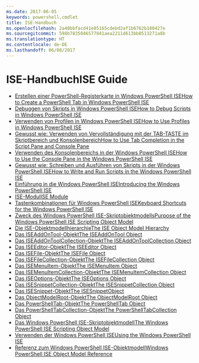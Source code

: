 ```yaml
---
ms.date: 2017-06-05
keywords: powershell,cmdlet
title: ISE-Handbuch
ms.openlocfilehash: 2a40bbfacd41e85165cdebd2af1b6762b180427e
ms.sourcegitcommit: 598b7835046577841aea2211d613bb8513271a8b
ms.translationtype: HT
ms.contentlocale: de-DE
ms.lasthandoff: 06/08/2017
---
```

# <a name="ise-guide"></a><span data-ttu-id="bb3c2-103">ISE-Handbuch</span><span class="sxs-lookup"><span data-stu-id="bb3c2-103">ISE Guide</span></span>

-  [<span data-ttu-id="bb3c2-104">Erstellen einer PowerShell-Registerkarte in Windows PowerShell ISE</span><span class="sxs-lookup"><span data-stu-id="bb3c2-104">How to Create a PowerShell Tab in Windows PowerShell ISE</span></span>](ise/How-to-Create-a-PowerShell-Tab-in-Windows-PowerShell-ISE.md)
-  [<span data-ttu-id="bb3c2-105">Debuggen von Skripts in Windows PowerShell ISE</span><span class="sxs-lookup"><span data-stu-id="bb3c2-105">How to Debug Scripts in Windows PowerShell ISE</span></span>](ise/How-to-Debug-Scripts-in-Windows-PowerShell-ISE.md)
-  [<span data-ttu-id="bb3c2-106">Verwenden von Profilen in Windows PowerShell ISE</span><span class="sxs-lookup"><span data-stu-id="bb3c2-106">How to Use Profiles in Windows PowerShell ISE</span></span>](ise/How-to-Use-Profiles-in-Windows-PowerShell-ISE.md)
-  [<span data-ttu-id="bb3c2-107">Gewusst wie: Verwenden von Vervollständigung mit der TAB-TASTE im Skriptbereich und Konsolenbereich</span><span class="sxs-lookup"><span data-stu-id="bb3c2-107">How to Use Tab Completion in the Script Pane and Console Pane</span></span>](ise/How-to-Use-Tab-Completion-in-the-Script-Pane-and-Console-Pane.md)
-  [<span data-ttu-id="bb3c2-108">Verwenden des Konsolenbereichs in der Windows PowerShell ISE</span><span class="sxs-lookup"><span data-stu-id="bb3c2-108">How to Use the Console Pane in the Windows PowerShell ISE</span></span>](ise/How-to-Use-the-Console-Pane-in-the-Windows-PowerShell-ISE.md)
-  [<span data-ttu-id="bb3c2-109">Gewusst wie: Schreiben und Ausführen von Skripts in der Windows PowerShell ISE</span><span class="sxs-lookup"><span data-stu-id="bb3c2-109">How to Write and Run Scripts in the Windows PowerShell ISE</span></span>](ise/How-to-Write-and-Run-Scripts-in-the-Windows-PowerShell-ISE.md)
-  [<span data-ttu-id="bb3c2-110">Einführung in die Windows PowerShell ISE</span><span class="sxs-lookup"><span data-stu-id="bb3c2-110">Introducing the Windows PowerShell ISE</span></span>](ise/Introducing-the-Windows-PowerShell-ISE.md)
-  [<span data-ttu-id="bb3c2-111">ISE-Modul</span><span class="sxs-lookup"><span data-stu-id="bb3c2-111">ISE Module</span></span>](ise/ISE-Module.md)
-  [<span data-ttu-id="bb3c2-112">Tastenkombinationen für Windows PowerShell ISE</span><span class="sxs-lookup"><span data-stu-id="bb3c2-112">Keyboard Shortcuts for the Windows PowerShell ISE</span></span>](ise/Keyboard-Shortcuts-for-the-Windows-PowerShell-ISE.md)
-  [<span data-ttu-id="bb3c2-113">Zweck des Windows PowerShell ISE-Skriptobjektmodells</span><span class="sxs-lookup"><span data-stu-id="bb3c2-113">Purpose of the Windows PowerShell ISE Scripting Object Model</span></span>](ise/Purpose-of-the-Windows-PowerShell-ISE-Scripting-Object-Model.md)
-  [<span data-ttu-id="bb3c2-114">Die ISE-Objektmodellhierarchie</span><span class="sxs-lookup"><span data-stu-id="bb3c2-114">The ISE Object Model Hierarchy</span></span>](ise/The-ISE-Object-Model-Hierarchy.md)
-  [<span data-ttu-id="bb3c2-115">Das ISEAddOnTool-Objekt</span><span class="sxs-lookup"><span data-stu-id="bb3c2-115">The ISEAddOnTool Object</span></span>](ise/The-ISEAddOnTool-Object.md)
-  [<span data-ttu-id="bb3c2-116">Das ISEAddOnToolCollection-Objekt</span><span class="sxs-lookup"><span data-stu-id="bb3c2-116">The ISEAddOnToolCollection Object</span></span>](ise/The-ISEAddOnToolCollection-Object.md)
-  [<span data-ttu-id="bb3c2-117">Das ISEEditor-Objekt</span><span class="sxs-lookup"><span data-stu-id="bb3c2-117">The ISEEditor Object</span></span>](ise/The-ISEEditor-Object.md)
-  [<span data-ttu-id="bb3c2-118">Das ISEFile-Objekt</span><span class="sxs-lookup"><span data-stu-id="bb3c2-118">The ISEFile Object</span></span>](ise/The-ISEFile-Object.md)
-  [<span data-ttu-id="bb3c2-119">Das ISEFileCollection-Objekt</span><span class="sxs-lookup"><span data-stu-id="bb3c2-119">The ISEFileCollection Object</span></span>](ise/The-ISEFileCollection-Object.md)
-  [<span data-ttu-id="bb3c2-120">Das ISEMenuItem-Objekt</span><span class="sxs-lookup"><span data-stu-id="bb3c2-120">The ISEMenuItem Object</span></span>](ise/The-ISEMenuItem-Object.md)
-  [<span data-ttu-id="bb3c2-121">Das ISEMenuItemCollection-Objekt</span><span class="sxs-lookup"><span data-stu-id="bb3c2-121">The ISEMenuItemCollection Object</span></span>](ise/The-ISEMenuItemCollection-Object.md)
-  [<span data-ttu-id="bb3c2-122">Das ISEOptions-Objekt</span><span class="sxs-lookup"><span data-stu-id="bb3c2-122">The ISEOptions Object</span></span>](ise/The-ISEOptions-Object.md)
-  [<span data-ttu-id="bb3c2-123">Das ISESnippetCollection-Objekt</span><span class="sxs-lookup"><span data-stu-id="bb3c2-123">The ISESnippetCollection Object</span></span>](ise/The-ISESnippetCollection-Object.md)
-  [<span data-ttu-id="bb3c2-124">Das ISESnippet-Objekt</span><span class="sxs-lookup"><span data-stu-id="bb3c2-124">The ISESnippetObject</span></span>](ise/The-ISESnippetObject.md)
-  [<span data-ttu-id="bb3c2-125">Das ObjectModelRoot-Objekt</span><span class="sxs-lookup"><span data-stu-id="bb3c2-125">The ObjectModelRoot Object</span></span>](ise/The-ObjectModelRoot-Object.md)
-  [<span data-ttu-id="bb3c2-126">Das PowerShellTab-Objekt</span><span class="sxs-lookup"><span data-stu-id="bb3c2-126">The PowerShellTab Object</span></span>](ise/The-PowerShellTab-Object.md)
-  [<span data-ttu-id="bb3c2-127">Das PowerShellTabCollection-Objekt</span><span class="sxs-lookup"><span data-stu-id="bb3c2-127">The PowerShellTabCollection Object</span></span>](ise/The-PowerShellTabCollection-Object.md)
-  [<span data-ttu-id="bb3c2-128">Das Windows PowerShell ISE-Skriptobjektmodell</span><span class="sxs-lookup"><span data-stu-id="bb3c2-128">The Windows PowerShell ISE Scripting Object Model</span></span>](ise/The-Windows-PowerShell-ISE-Scripting-Object-Model.md)
-  [<span data-ttu-id="bb3c2-129">Verwenden der Windows PowerShell ISE</span><span class="sxs-lookup"><span data-stu-id="bb3c2-129">Using the Windows PowerShell ISE</span></span>](ise/Using-the-Windows-PowerShell-ISE.md)
-  [<span data-ttu-id="bb3c2-130">Referenz zum Windows PowerShell ISE-Objektmodell</span><span class="sxs-lookup"><span data-stu-id="bb3c2-130">Windows PowerShell ISE Object Model Reference</span></span>](ise/Windows-PowerShell-ISE-Object-Model-Reference.md)

